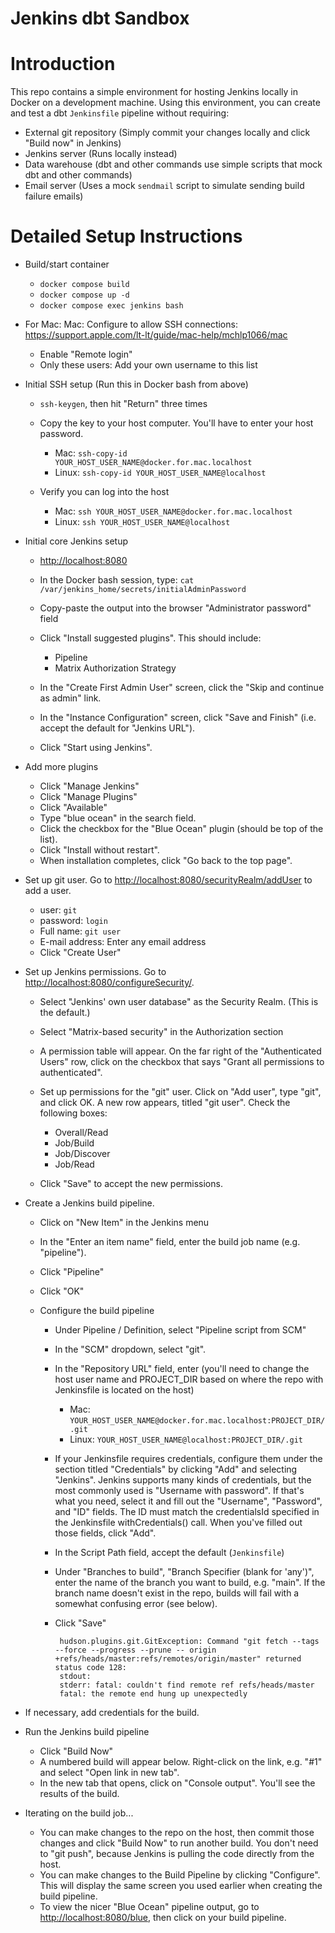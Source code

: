 # Jenkins dbt Sandbox

# Introduction

This repo contains a simple environment for hosting Jenkins locally in Docker
on a development machine. Using this environment, you can create and test a
dbt `Jenkinsfile` pipeline without requiring:

- External git repository (Simply commit your changes locally and click "Build now" in Jenkins)
- Jenkins server (Runs locally instead)
- Data warehouse (dbt and other commands use simple scripts that mock dbt and other commands)
- Email server (Uses a mock `sendmail` script to simulate sending build failure emails)

# Detailed Setup Instructions

- Build/start container

    -   `docker compose build`
    -   `docker compose up -d`
    -   `docker compose exec jenkins bash`

-   For Mac: Mac: Configure to allow SSH connections: <https://support.apple.com/lt-lt/guide/mac-help/mchlp1066/mac>

    -   Enable "Remote login"
    -   Only these users: Add your own username to this list

-   Initial SSH setup (Run this in Docker bash from above)

    -   `ssh-keygen`, then hit "Return" three times
    -   Copy the key to your host computer. You'll have to enter your host password.

        -   Mac: `ssh-copy-id YOUR_HOST_USER_NAME@docker.for.mac.localhost`
        -   Linux: `ssh-copy-id YOUR_HOST_USER_NAME@localhost`

    -   Verify you can log into the host

        -   Mac: `ssh YOUR_HOST_USER_NAME@docker.for.mac.localhost`
        -   Linux: `ssh YOUR_HOST_USER_NAME@localhost`

-   Initial core Jenkins setup

    -   <http://localhost:8080>
    -   In the Docker bash session, type: `cat /var/jenkins_home/secrets/initialAdminPassword`
    -   Copy-paste the output into the browser "Administrator password" field
    -   Click "Install suggested plugins". This should include:

        -   Pipeline
        -   Matrix Authorization Strategy

    -   In the "Create First Admin User" screen, click the "Skip and continue as admin" link.
    -   In the "Instance Configuration" screen, click "Save and Finish" (i.e. accept the default for "Jenkins URL").
    -   Click "Start using Jenkins".

-   Add more plugins

    -   Click "Manage Jenkins"
    -   Click "Manage Plugins"
    -   Click "Available"
    -   Type "blue ocean" in the search field.
    -   Click the checkbox for the "Blue Ocean" plugin (should be top of the list).
    -   Click "Install without restart".
    -   When installation completes, click "Go back to the top page".

-   Set up git user. Go to <http://localhost:8080/securityRealm/addUser> to add a user.

    -   user: `git`
    -   password: `login`
    -   Full name: `git user`
    -   E-mail address: Enter any email address
    -   Click "Create User"

-   Set up Jenkins permissions. Go to <http://localhost:8080/configureSecurity/>.

    -   Select "Jenkins' own user database" as the Security Realm. (This is the default.)
    -   Select "Matrix-based security" in the Authorization section
    -   A permission table will appear. On the far right of the "Authenticated Users" row, click on the checkbox that says "Grant all permissions to authenticated".
    -   Set up permissions for the "git" user. Click on "Add user", type "git", and click OK. A new row appears, titled "git user". Check the following boxes:

        -   Overall/Read
        -   Job/Build
        -   Job/Discover
        -   Job/Read

    -   Click "Save" to accept the new permissions.

  -   Create a Jenkins build pipeline.

      -   Click on "New Item" in the Jenkins menu
      -   In the "Enter an item name" field, enter the build job name (e.g. "pipeline").
      -   Click "Pipeline"
      -   Click "OK"
      -   Configure the build pipeline

          -   Under Pipeline / Definition, select "Pipeline script from SCM"
          -   In the "SCM" dropdown, select "git".
          -   In the "Repository URL" field, enter (you'll need to change the host user name and PROJECT_DIR based on where the repo with Jenkinsfile is located on the host)

              -   Mac: `YOUR_HOST_USER_NAME@docker.for.mac.localhost:PROJECT_DIR/.git`
              -   Linux: `YOUR_HOST_USER_NAME@localhost:PROJECT_DIR/.git`

          -   If your Jenkinsfile requires credentials, configure them under the section titled "Credentials" by clicking "Add" and selecting "Jenkins". Jenkins supports many kinds of credentials, but the most commonly used is "Username with password". If that's what you need, select it and fill out the "Username", "Password", and "ID" fields. The ID must match the credentialsId specified in the Jenkinsfile withCredentials() call. When you've filled out those fields, click "Add".
          -   In the Script Path field, accept the default (`Jenkinsfile`)
          -   Under "Branches to build", "Branch Specifier (blank for 'any')", enter the name of the branch you want to build, e.g. "main". If the branch name doesn't exist in the repo, builds will fail with a somewhat confusing error (see below).
          - Click "Save"

 
                 hudson.plugins.git.GitException: Command "git fetch --tags --force --progress --prune -- origin +refs/heads/master:refs/remotes/origin/master" returned status code 128:
                 stdout:
                 stderr: fatal: couldn't find remote ref refs/heads/master
                 fatal: the remote end hung up unexpectedly


-   If necessary, add credentials for the build.
-   Run the Jenkins build pipeline

    -   Click "Build Now"
    -   A numbered build will appear below. Right-click on the link, e.g. "#1" and select "Open link in new tab".
    -   In the new tab that opens, click on "Console output". You'll see the results of the build.

-   Iterating on the build job...

    -   You can make changes to the repo on the host, then commit those changes and click "Build Now" to run another build. You don't need to "git push", because Jenkins is pulling the code directly from the host.
    -   You can make changes to the Build Pipeline by clicking "Configure". This will display the same screen you used earlier when creating the build pipeline.
    -   To view the nicer "Blue Ocean" pipeline output, go to <http://localhost:8080/blue>, then click on your build pipeline.
